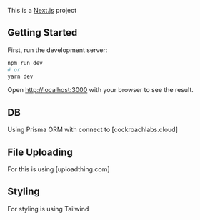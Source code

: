 This is a [Next.js](https://nextjs.org) project

## Getting Started

First, run the development server:

```bash
npm run dev
# or
yarn dev
```

Open [http://localhost:3000](http://localhost:3000) with your browser to see the result.

## DB

Using Prisma ORM with connect to [cockroachlabs.cloud]

## File Uploading

For this is using [uploadthing.com]

## Styling

For styling is using Tailwind

